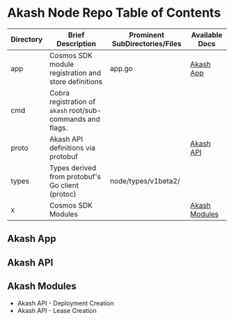 # Akash Node Repo Table of Contents

| Directory | Brief Description                                          | Prominent SubDirectories/Files | Available Docs                                                      |
| --------- | ---------------------------------------------------------- | ------------------------------ | ------------------------------------------------------------------- |
| app       | Cosmos SDK module registration and store definitions       | app.go                         | [Akash App](akash-node-repo-table-of-contents.md#akash-app)         |
| cmd       | Cobra registration of `akash` root/sub-commands and flags. | <p><br></p>                    |                                                                     |
| proto     | Akash API definitions via protobuf                         |                                | [Akash API](akash-node-repo-table-of-contents.md#akash-api)         |
| types     | Types derived from protobuf's Go client (protoc)           | node/types/v1beta2/            |                                                                     |
| x         | Cosmos SDK Modules                                         |                                | [Akash Modules](akash-node-repo-table-of-contents.md#akash-modules) |

##

## Akash App

## Akash API



## Akash Modules

* Akash API - Deployment Creation
* Akash API - Lease Creation
